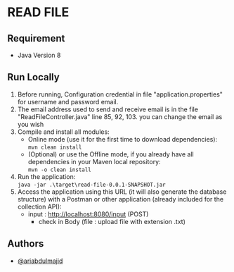 # READ FILE


## Requirement

- Java Version 8

## Run Locally

1. Before running, Configuration credential in file "application.properties" for username and password email.
2. The email address used to send and receive email is in the file "ReadFileController.java" line 85, 92, 103. you can change the email as you wish
3. Compile and install all modules:
    * Online mode (use it for the first time to download dependencies):  
      `mvn clean install`
    * (Optional) or use the Offline mode, if you already have all dependencies in your Maven local repository:  
      `mvn -o clean install`
4. Run the application:  
   `java -jar .\target\read-file-0.0.1-SNAPSHOT.jar`
5. Access the application using this URL (it will also generate the database structure) with a Postman or other application (already included for the collection API):
    * input : [http://localhost:8080/input](http://localhost:8080/input) (POST)
        * check in Body (file : upload file with extension .txt)

## Authors

- [@ariabdulmajid](https://www.github.com/ariabdulmajid)
 

